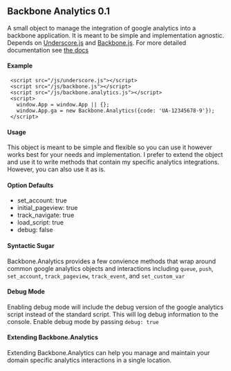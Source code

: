 ## Backbone Analytics 0.1

 A small object to manage the integration of google analytics into
 a backbone application.  It is meant to be simple and implementation
 agnostic. Depends on [Underscore.js](http://documentcloud.github.com/underscore/) 
 and [Backbone.js](http://documentcloud.github.com/backbone/).  For more detailed
 documentation see [the docs](http://aterris.github.com/backbone.analytics/)

#### Example

     <script src="/js/underscore.js"></script>
     <script src="/js/backbone.js"></script>
     <script src="/js/backbone.analytics.js"></script>
     <script>
       window.App = window.App || {};
       window.App.ga = new Backbone.Analytics({code: 'UA-12345678-9'});
     </script>

#### Usage
 
 This object is meant to be simple and flexible so you can use it however
 works best for your needs and implementation.  I prefer to extend the object
 and use it to write methods that contain my specific analytics integrations.
 However, you can also use it as is.

#### Option Defaults

 * set_account: true
 * initial_pageview: true
 * track_navigate: true
 * load_script: true
 * debug: false

#### Syntactic Sugar

 Backbone.Analytics provides a few convience methods that wrap around common
 google analytics objects and interactions including `queue`, `push`, 
 `set_account`, `track_pageview`, `track_event`, and `set_custom_var`

#### Debug Mode

 Enabling debug mode will include the debug version of the google analytics
 script instead of the standard script.  This will log debug information
 to the console.  Enable debug mode by passing `debug: true`

#### Extending Backbone.Analytics

 Extending Backbone.Analytics can help you manage and maintain your domain specific
 analytics interactions in a single location.
